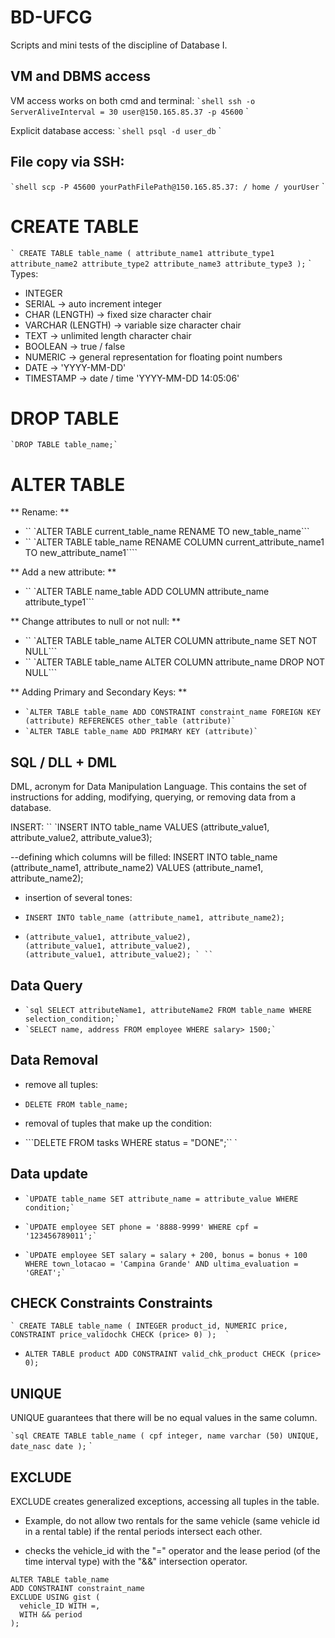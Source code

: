 # BD-UFCG
Scripts and mini tests of the discipline of Database I.

## VM and DBMS access
VM access works on both cmd and terminal:
`` `shell
ssh -o ServerAliveInterval = 30 user@150.165.85.37 -p 45600
`` `

Explicit database access:
`` `shell
psql -d user_db
`` `

## File copy via SSH:
`` `shell
scp -P 45600 yourPathFilePath@150.165.85.37: / home / yourUser
`` `

# CREATE TABLE
`` `
CREATE TABLE table_name (
  attribute_name1 attribute_type1
  attribute_name2 attribute_type2
  attribute_name3 attribute_type3
);
`` `
Types:
* INTEGER
* SERIAL -> auto increment integer
* CHAR (LENGTH) -> fixed size character chair
* VARCHAR (LENGTH) -> variable size character chair
* TEXT -> unlimited length character chair
* BOOLEAN -> true / false
* NUMERIC -> general representation for floating point numbers
* DATE -> 'YYYY-MM-DD'
* TIMESTAMP -> date / time 'YYYY-MM-DD 14:05:06'


# DROP TABLE
`` `DROP TABLE table_name;` ``
  
# ALTER TABLE

** Rename: **
* `` `ALTER TABLE current_table_name RENAME TO new_table_name```
* `` `ALTER TABLE table_name RENAME COLUMN current_attribute_name1 TO new_attribute_name1````

** Add a new attribute: **
* `` `ALTER TABLE name_table ADD COLUMN attribute_name attribute_type1```

** Change attributes to null or not null: **
* `` `ALTER TABLE table_name ALTER COLUMN attribute_name SET NOT NULL```
* `` `ALTER TABLE table_name ALTER COLUMN attribute_name DROP NOT NULL```

** Adding Primary and Secondary Keys: **
* `` `ALTER TABLE table_name ADD CONSTRAINT constraint_name FOREIGN KEY (attribute) REFERENCES other_table (attribute)` ``
* `` `ALTER TABLE table_name ADD PRIMARY KEY (attribute)` ``

## SQL / DLL + DML
DML, acronym for Data Manipulation Language. This contains the set of instructions for adding, modifying, querying, or removing data from a database.

INSERT:
`` `INSERT INTO table_name VALUES (attribute_value1, attribute_value2, attribute_value3);

--defining which columns will be filled:
INSERT INTO table_name (attribute_name1, attribute_name2) VALUES (attribute_name1, attribute_name2);

- insertion of several tones:

* ```INSERT INTO table_name (attribute_name1, attribute_name2);```
* ``` VALUES
  (attribute_value1, attribute_value2),
  (attribute_value1, attribute_value2),
  (attribute_value1, attribute_value2); ` ``

## Data Query
 
* `` `sql SELECT attributeName1, attributeName2 FROM table_name WHERE selection_condition;` ``
* `` `SELECT name, address FROM employee WHERE salary> 1500;` ``

## Data Removal

- remove all tuples:
* ```DELETE FROM table_name;```

- removal of tuples that make up the condition:
* ```DELETE FROM tasks WHERE status = "DONE";`` `

## Data update

* `` `UPDATE table_name SET attribute_name = attribute_value WHERE condition;` ``

* `` `UPDATE employee SET phone = '8888-9999' WHERE cpf = '123456789011';` ``

* `` `UPDATE employee SET salary = salary + 200, bonus = bonus + 100 WHERE town_lotacao = 'Campina Grande' AND ultima_evaluation = 'GREAT';` ``


## CHECK Constraints Constraints

`` `
CREATE TABLE table_name (
  INTEGER product_id,
  NUMERIC price,
  CONSTRAINT price_validochk CHECK (price> 0)
); 
` ``

* ```ALTER TABLE product ADD CONSTRAINT valid_chk_product CHECK (price> 0);```

## UNIQUE
UNIQUE guarantees that there will be no equal values ​​in the same column.

`` `sql
CREATE TABLE table_name (
  cpf integer,
  name varchar (50) UNIQUE,
  date_nasc date
);
`` `

## EXCLUDE

EXCLUDE creates generalized exceptions, accessing all tuples in the table.

- Example, do not allow two rentals for the same vehicle (same vehicle id in a rental table) if the rental periods intersect each other.

- checks the vehicle_id with the "=" operator and the lease period (of the time interval type) with the "&&" intersection operator.

```
ALTER TABLE table_name
ADD CONSTRAINT constraint_name
EXCLUDE USING gist (
  vehicle_ID WITH =,
  WITH && period
);
```

